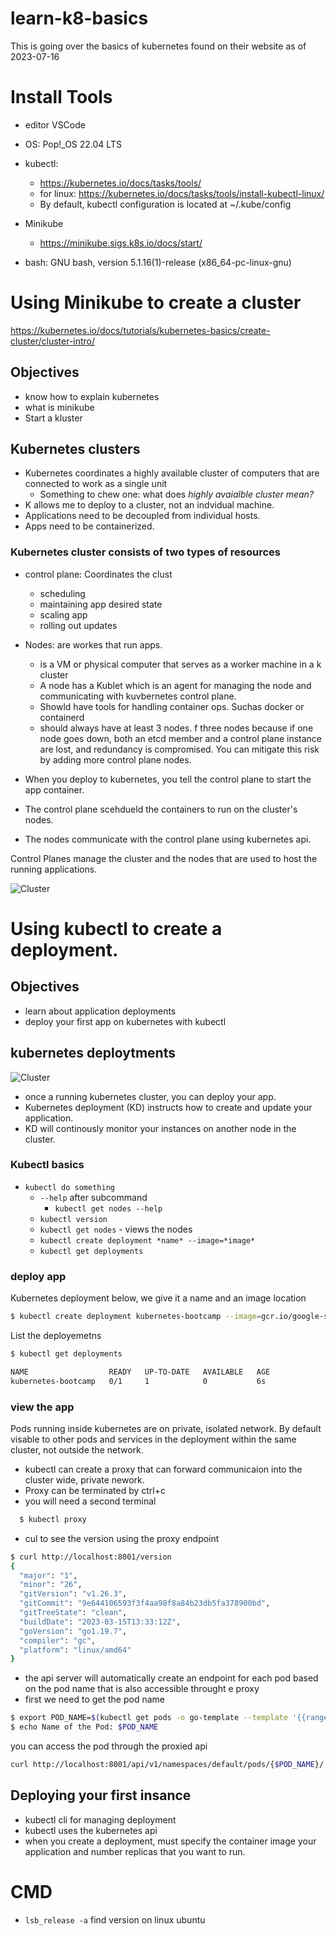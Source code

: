 # learn-k8-basics
This is going over the basics of kubernetes found on their website as of 2023-07-16


# Install Tools

- editor VSCode
- OS: Pop!_OS 22.04 LTS
- kubectl: 
  - https://kubernetes.io/docs/tasks/tools/
  - for linux: https://kubernetes.io/docs/tasks/tools/install-kubectl-linux/
  - By default, kubectl configuration is located at ~/.kube/config

- Minikube
  - https://minikube.sigs.k8s.io/docs/start/
- bash: GNU bash, version 5.1.16(1)-release (x86_64-pc-linux-gnu)


# Using Minikube to create a cluster
https://kubernetes.io/docs/tutorials/kubernetes-basics/create-cluster/cluster-intro/
## Objectives
- know how to explain kubernetes
- what is minikube
- Start a kluster


## Kubernetes clusters
- Kubernetes coordinates a highly available cluster of computers that are connected to work as a single unit
  - Something to chew one: what does *highly avaialble cluster mean?*
- K allows me to deploy to a cluster, not an indvidual machine.
- Applications need to be decoupled from individual hosts.
- Apps need to be containerized.


### Kubernetes cluster consists of two types of resources
- control plane: Coordinates the clust
  - scheduling
  - maintaining app desired state
  - scaling app
  - rolling out updates
- Nodes: are workes that  run apps.
  - is a VM or physical computer that serves as a worker machine in a k cluster
  - A node has a Kublet which is an agent for managing the node and communicating with kuvbernetes control plane.
  - Showld have tools for handling container ops. Suchas docker or containerd
  - should always have at least 3 nodes. f three nodes because if one node goes down, both an etcd member and a control plane instance are lost, and redundancy is compromised. You can mitigate this risk by adding more control plane nodes.

- When you deploy to kubernetes, you tell the control plane to start the app container.
- The control plane scehdueld the containers to run on the cluster's nodes.
- The nodes communicate with the control plane  using kubernetes api.

Control Planes manage the cluster and the nodes that are used to host the running applications.

![Cluster](/imgs/module_01_cluster.svg "Cluster Diagram")


# Using kubectl to create a deployment.
## Objectives
- learn about application deployments
- deploy your first app on kubernetes with kubectl

## kubernetes deploytments
![Cluster](/imgs/module_02_first_app.svg "Deploying your first app on Kubernetes")

- once a running kubernetes cluster, you can deploy your app.
- Kubernetes deployment (KD) instructs how to create and update your application.
- KD will continously monitor your instances on another node in the cluster.


### Kubectl basics
- `kubectl do something`
  - `--help` after subcommand
    - `kubectl get nodes --help`
  - `kubectl version`
  - `kubectl get nodes` - views the nodes
  - `kubectl create deployment *name* --image=*image*`
  - `kubectl get deployments`
  
### deploy app

Kubernetes deployment below, we give it a name and an image location
```bash
$ kubectl create deployment kubernetes-bootcamp --image=gcr.io/google-samples/kubernetes-bootcamp:v1

```

List the deployemetns
```bash
$ kubectl get deployments

NAME                  READY   UP-TO-DATE   AVAILABLE   AGE
kubernetes-bootcamp   0/1     1            0           6s
```

### view the app

Pods running inside kubernetes are on private, isolated network. By default visable to other pods and services in the deployment within the same cluster, not outside the network.

- kubectl can create a proxy that can forward communicaion into the cluster wide, private nework.
- Proxy can be terminated by ctrl+c
- you will need a second terminal
```bash
  $ kubectl proxy
```
- cul to see the version using the proxy endpoint

```bash
$ curl http://localhost:8001/version
{
  "major": "1",
  "minor": "26",
  "gitVersion": "v1.26.3",
  "gitCommit": "9e644106593f3f4aa98f8a84b23db5fa378900bd",
  "gitTreeState": "clean",
  "buildDate": "2023-03-15T13:33:12Z",
  "goVersion": "go1.19.7",
  "compiler": "gc",
  "platform": "linux/amd64"
}
```

- the api server will automatically create an endpoint for each pod based on the pod name that is also accessible throught e proxy
- first we need to get the pod name

```bash
$ export POD_NAME=$(kubectl get pods -o go-template --template '{{range .items}}{{.metadata.name}}{{"\n"}}{{end}}')
$ echo Name of the Pod: $POD_NAME

```
you can access the pod through the proxied api
```bash
curl http://localhost:8001/api/v1/namespaces/default/pods/{$POD_NAME}/

```
## Deploying your first insance
- kubectl cli for managing deployment
- kubectl uses the kubernetes api
- when you create a deployment, must specify the container image your application and number replicas that you want to run.
# CMD
- `lsb_release -a` find version on linux ubuntu
